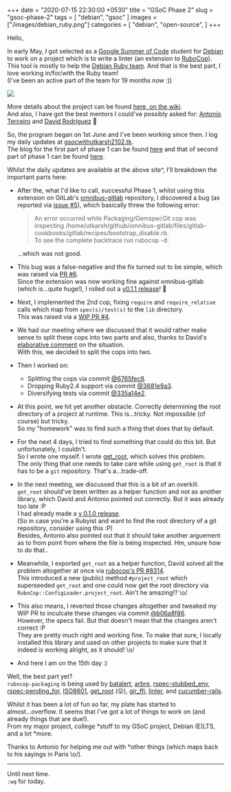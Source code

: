 +++
date = "2020-07-15 22:30:00 +0530"
title = "GSoC Phase 2"
slug = "gsoc-phase-2"
tags = [
    "debian",
    "gsoc"
]
images = ["/images/debian_ruby.png"]
categories = [
    "debian",
    "open-source",
]
+++

Hello,

In early May, I got selected as a [Google Summer of Code](https://summerofcode.withgoogle.com/)
student for [Debian](https://www.debian.org/) to work on a  project which is to write a linter
(an extension to [RuboCop](https://rubocop.org/)).  
This tool is mostly to help the [Debian Ruby team](https://wiki.debian.org/Teams/Ruby/).
And that is the best part, I love working in/for/with the Ruby team!  
(I've been an active part of the team for 19 months now :))

![](/images/debian_ruby.png#center)


More details about the project can be found [here, on the wiki](https://wiki.debian.org/SummerOfCode2020/Projects/#SummerOfCode2020.2FApprovedProjects.2FUpstreamDownstreamCooperationInRuby.Upstream.2FDownstream_cooperation_in_Ruby).  
And also, I have got the best mentors I could've possibly asked for: [Antonio Terceiro](https://github.com/terceiro)
and [David Rodríguez](https://github.com/deivid-rodriguez/) 💖


So, the program began on 1st June and I've been working since then. I log my daily updates at
[gsocwithutkarsh2102.tk](https://gsocwithutkarsh2102.tk/).  
The blog for the first part of phase 1 can be found [here](https://utkarsh2102.com/posts/gsoc-phase-1/)
and that of second part of phase 1 can be found [here](https://utkarsh2102.com/posts/foss-in-june-20/).

Whilst the daily updates are available at the above site^, I'll breakdown the important
parts here:

- After the, what I'd like to call, successful Phase 1, whilst using this extension on
  GitLab's [omnibus-gitlab](https://gitlab.com/gitlab-org/omnibus-gitlab/) repository,
  I discovered a bug (as reported via [issue #5](https://github.com/utkarsh2102/rubocop-packaging/issues/5)),
  which basically threw the following error:
  > An error occurred while Packaging/GemspecGit cop was inspecting
    /home/utkarsh/github/omnibus-gitlab/files/gitlab-cookbooks/gitlab/recipes/bootstrap_disable.rb.  
  > To see the complete backtrace run rubocop -d.

  ...which was not good.

- This bug was a false-negative and the fix turned out to be simple, which was raised via
  [PR #6](https://github.com/utkarsh2102/rubocop-packaging/pull/6).  
  Since the extension was now working fine against omnibus-gitlab (which is...quite huge!),
  I rolled out a [v0.1.1 release](https://github.com/utkarsh2102/rubocop-packaging/releases/tag/v0.1.1)! 🎉

- Next, I implemented the 2nd cop, fixing `require` and `require_relative` calls which map from
  `spec(s)/test(s)` to the `lib` directory.  
  This was raised via a [WIP PR #4](https://github.com/utkarsh2102/rubocop-packaging/pull/4).

- We had our meeting where we discussed that it would rather make sense to split these cops into
  two parts and also, thanks to David's [elaborative comment](https://github.com/utkarsh2102/rubocop-packaging/pull/4#issuecomment-648646511)
  on the situation.  
  With this, we decided to split the cops into two.

- Then I worked on:
  - Splitting the cops via commit [@6765fec8](https://github.com/utkarsh2102/rubocop-packaging/pull/4/commits/6765fec8bf3326dc0fb2f4647f06c1d91a861d55).
  - Dropping Ruby2.4 support via commit [@3681e9a3](https://github.com/utkarsh2102/rubocop-packaging/pull/4/commits/3681e9a3e178bc3eee081a4c98f7f68019b506c3).
  - Diversifying tests via commit [@335a14e2](https://github.com/utkarsh2102/rubocop-packaging/pull/4/commits/335a14e29deda41f8878ccd50abdd2a6beae8950).

- At this point, we hit yet another obstacle. Correctly determining the root directory of a project
  at runtime. This is...tricky. Not impossible (of course) but tricky.  
  So my "homework" was to find such a thing that does that by default.

- For the next 4 days, I tried to find something that could do this bit. But unfortunately, I
  couldn't.  
  So I wrote one myself. I wrote [get_root](https://github.com/utkarsh2102/get_root), which solves this
  problem.  
  The only thing that one needs to take care while using `get_root` is that it has to be a `git`
  repository. That's a...trade-off.

- In the next meeting, we discussed that this is a bit of an overkill. `get_root` should've been
  written as a helper function and not as another library, which David and Antonio pointed out
  correctly. But it was already too late :P  
  I had already made a [v 0.1.0 release](https://rubygems.org/gems/get_root).  
  (So in case you're a Rubyist and want to find the root directory of a git repository, consider using
  this :P)  
  Besides, Antonio also pointed out that it should take another arguement as to from point from where
  the file is being inspected. Hm, unsure how to do that..

- Meanwhile, I exported `get_root` as a helper function, David solved all the problem altogether at
  once via [rubocop's PR #8314](https://github.com/rubocop-hq/rubocop/pull/8314).  
  This introduced a new (public) method `#project_root` which superseeded `get_root` and one could
  now get the root directory via `RuboCop::ConfigLoader.project_root`. Ain't he amazing!? \o/

- This also means, I reverted those changes altogether and tweaked my WIP PR to inculcate these
  changes via commit [@b06a8f86](https://github.com/utkarsh2102/rubocop-packaging/pull/4/commits/b06a8f86836db03dd9d3f56dffab7daa6d09f7b9).  
  However, the specs fail. But that doesn't mean that the changes aren't correct :P  
  They are pretty much right and working fine. To make that sure, I locally installed this library
  and used on other projects to make sure that it indeed is working alright, as it should! \o/

- And here I am on the 15th day :)


Well, the best part yet?  
`rubocop-packaging` is being used by [batalert](https://rubygems.org/gems/batalert), [arbre](https://rubygems.org/gems/arbre),
[rspec-stubbed_env](https://rubygems.org/gems/rspec-stubbed_env), [rspec-pending_for](https://rubygems.org/gems/rspec-pending_for),
[ISO8601](https://rubygems.org/gems/ISO8601), [get_root](https://rubygems.org/gems/get_root) (😛),
[gir_ffi](https://rubygems.org/gems/gir_ffi), [linter](https://rubygems.org/gems/linter), and
[cucumber-rails](https://rubygems.org/gems/cucumber-rails).

Whilst it has been a lot of fun so far, my plate has started to almost...overflow. It seems that I've
got a lot of things to work on (and already things that are due!).  
From my major project, college *stuff to my GSoC project, Debian (E)LTS, and a lot *more.

Thanks to Antonio for helping me out with *other things (which maps back to his sayings in Paris \o/).

---

Until next time.  
`:wq` for today.
